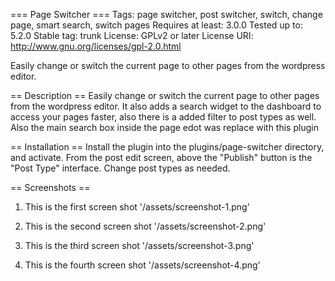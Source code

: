=== Page Switcher ===
Tags: page switcher, post switcher, switch, change page, smart search, switch pages
Requires at least: 3.0.0
Tested up to: 5.2.0
Stable tag: trunk
License: GPLv2 or later
License URI: http://www.gnu.org/licenses/gpl-2.0.html

Easily change or switch the current page to other pages from the wordpress editor.

== Description ==
Easily change or switch the current page to other pages from the wordpress editor. It also adds a search widget to the dashboard to access your pages faster, also there is a added filter to post types as well. Also the main search box inside the page edot was replace with this plugin

== Installation ==
Install the plugin into the plugins/page-switcher directory, and activate.
From the post edit screen, above the \"Publish\" button is the \"Post Type\" interface.
Change post types as needed.

== Screenshots ==

1. This is the first screen shot
'/assets/screenshot-1.png'

2. This is the second screen shot
'/assets/screenshot-2.png'

3. This is the third screen shot
'/assets/screenshot-3.png'

4. This is the fourth screen shot
'/assets/screenshot-4.png'
